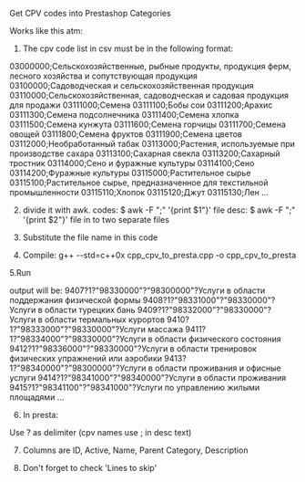 Get CPV codes into Prestashop Categories

Works like this atm:
 
1. The cpv code list in csv must be in the following format:
 
03000000;Сельскохозяйственные, рыбные продукты, продукция ферм, лесного хозяйства и сопутствующая продукция
03100000;Садоводческая и сельскохозяйственная продукция
03110000;Сельскохозяйственная, садоводческая и садовая продукция для продажи
03111000;Семена
03111100;Бобы сои
03111200;Арахис
03111300;Семена подсолнечника
03111400;Семена хлопка
03111500;Семена кунжута
03111600;Семена горчицы
03111700;Семена овощей
03111800;Семена фруктов
03111900;Семена цветов
03112000;Необработанный табак
03113000;Растения, используемые при производстве сахара
03113100;Сахарная свекла
03113200;Сахарный тростник
03114000;Сено и фуражные культуры
03114100;Сено
03114200;Фуражные культуры
03115000;Растительное сырье
03115100;Растительное сырье, предназначенное для текстильной промышленности
03115110;Хлопок
03115120;Джут
03115130;Лен
...

2. divide it with awk.
codes:
$ awk -F ";" '{print $1"}' file
desc:
$ awk -F ";" '{print $2"}' file
in to two separate files

3. Substitute the file name in this code

4. Compile:
g++ --std=c++0x cpp_cpv_to_presta.cpp -o cpp_cpv_to_presta


5.Run

output will be:
9407?1?"98330000"?"98300000"?Услуги в области поддержания физической формы
9408?1?"98331000"?"98330000"?Услуги в области турецких бань
9409?1?"98332000"?"98330000"?Услуги в области термальных курортов
9410?1?"98333000"?"98330000"?Услуги массажа
9411?1?"98334000"?"98330000"?Услуги в области физического состояния
9412?1?"98336000"?"98330000"?Услуги в области тренировок  физических упражнений или аэробики
9413?1?"98340000"?"98300000"?Услуги в области проживания и офисные услуги
9414?1?"98341000"?"98340000"?Услуги в области проживания
9415?1?"98341100"?"98341000"?Услуги по управлению жилыми площадями
...

6. In presta:

Use ? as delimiter (cpv names use ; in desc text)

7. Columns are
ID, Active, Name, Parent Category, Description

8. Don't forget to check 'Lines to skip'
